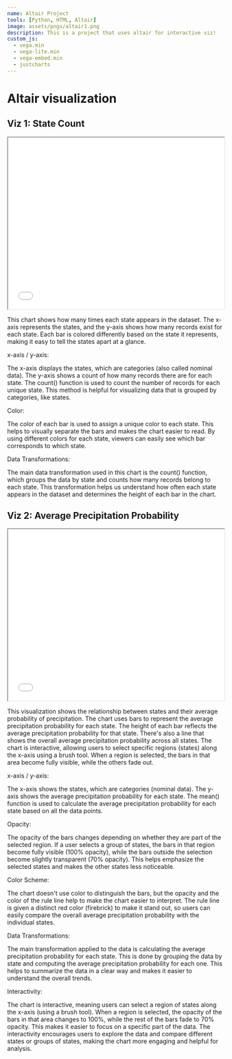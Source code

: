 ```yaml
---
name: Altair Project
tools: [Python, HTML, Altair]
image: assets/pngs/altair1.png
description: This is a project that uses altair for interactive viz!
custom_js:
  - vega.min
  - vega-lite.min
  - vega-embed.min
  - justcharts
---
```



# Altair visualization

<h2>Viz 1: State Count</h2>
<iframe src="../assets/chart1.html" width="100%" height="400px"></iframe>


This chart shows how many times each state appears in the dataset. The x-axis represents the states, and the y-axis shows how many records exist for each state. Each bar is colored differently based on the state it represents, making it easy to tell the states apart at a glance.

x-axis / y-axis:

The x-axis displays the states, which are categories (also called nominal data). The y-axis shows a count of how many records there are for each state. The count() function is used to count the number of records for each unique state. This method is helpful for visualizing data that is grouped by categories, like states.

Color:

The color of each bar is used to assign a unique color to each state. This helps to visually separate the bars and makes the chart easier to read. By using different colors for each state, viewers can easily see which bar corresponds to which state.

Data Transformations:

The main data transformation used in this chart is the count() function, which groups the data by state and counts how many records belong to each state. This transformation helps us understand how often each state appears in the dataset and determines the height of each bar in the chart.


<h2>Viz 2: Average Precipitation Probability</h2>
<iframe src="../assets/chart2.html" width="100%" height="400px"></iframe>


This visualization shows the relationship between states and their average probability of precipitation. The chart uses bars to represent the average precipitation probability for each state. The height of each bar reflects the average precipitation probability for that state. There's also a line that shows the overall average precipitation probability across all states. The chart is interactive, allowing users to select specific regions (states) along the x-axis using a brush tool. When a region is selected, the bars in that area become fully visible, while the others fade out.

x-axis / y-axis:

The x-axis shows the states, which are categories (nominal data). The y-axis shows the average precipitation probability for each state. The mean() function is used to calculate the average precipitation probability for each state based on all the data points.

Opacity:

The opacity of the bars changes depending on whether they are part of the selected region. If a user selects a group of states, the bars in that region become fully visible (100% opacity), while the bars outside the selection become slightly transparent (70% opacity). This helps emphasize the selected states and makes the other states less noticeable.

Color Scheme:

The chart doesn't use color to distinguish the bars, but the opacity and the color of the rule line help to make the chart easier to interpret. The rule line is given a distinct red color (firebrick) to make it stand out, so users can easily compare the overall average precipitation probability with the individual states.

Data Transformations:

The main transformation applied to the data is calculating the average precipitation probability for each state. This is done by grouping the data by state and computing the average precipitation probability for each one. This helps to summarize the data in a clear way and makes it easier to understand the overall trends.

Interactivity:

The chart is interactive, meaning users can select a region of states along the x-axis (using a brush tool). When a region is selected, the opacity of the bars in that area changes to 100%, while the rest of the bars fade to 70% opacity. This makes it easier to focus on a specific part of the data. The interactivity encourages users to explore the data and compare different states or groups of states, making the chart more engaging and helpful for analysis.


